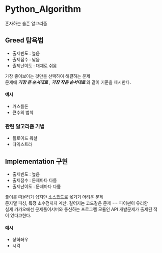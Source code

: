 # Python_Algorithm
혼자하는 슬픈 알고리즘


## Greed 탐욕법

- 출제빈도 : 높음
- 출제점수 : 낮음
- 출제난이도 : 대체로 쉬움

가장 좋아보이는 것만을 선택하여 해결하는 문제  
문제에 ***가장 큰 순서대로*** , ***가장 작은 순서대로*** 와 같이 기준을 제시한다.  

#### 예시
- 거스름돈
- 큰수의 법칙

### 관련 알고리즘 기법
- 플로이드 워셜
- 다익스트라


## Implementation 구현

- 출제빈도 : 높음
- 출제점수 : 문제마다 다름
- 출제난이도 : 문제마다 다름

풀이를 떠올리기 쉽지만 소스코드로 옮기기 어려운 문제  
문자열 파싱, 특정 소수점까지 계산, 길어지는 코드같은 문제 == 파이썬이 유리함  
실제 카카오에선 문제풀이서버와 통신하는 프로그램 모듈인 API 개발문제가 출제된 적이 있다고한다.

#### 예시
- 상하좌우
- 시각
